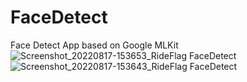 # FaceDetect
Face Detect App based on Google MLKit
![Screenshot_20220817-153653_RideFlag FaceDetect](https://user-images.githubusercontent.com/9986611/185232196-41b15bda-e77b-4796-a853-811df4c6e9df.jpg)
![Screenshot_20220817-153643_RideFlag FaceDetect](https://user-images.githubusercontent.com/9986611/185232204-c92e627a-b5bd-4e01-948b-1d086143742c.jpg)
